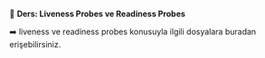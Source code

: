 🧑 ****Ders: Liveness Probes ve Readiness Probes****

➡️ liveness ve readiness probes konusuyla ilgili dosyalara buradan erişebilirsiniz.
